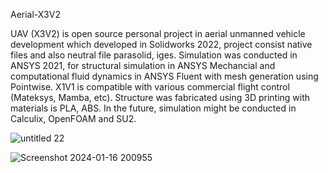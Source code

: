 Aerial-X3V2

UAV (X3V2) is open source personal project in aerial unmanned vehicle development which developed in Solidworks 2022, project consist native files and also neutral file parasolid, iges.
Simulation was conducted in ANSYS 2021, for structural simulation in ANSYS Mechancial and computational fluid dynamics in ANSYS Fluent with mesh generation using Pointwise. X1V1 is compatible with various commercial flight control (Mateksys, Mamba, etc). Structure was fabricated using 3D printing with materials is PLA, ABS. In the future, simulation might be conducted in Calculix, OpenFOAM and SU2.

![untitled 22](https://github.com/kucingkuro/UAV/assets/112769418/701d3d05-3ac5-40a0-bf4d-b15a1b8188bf)

![Screenshot 2024-01-16 200955](https://github.com/kucingkuro/UAV/assets/112769418/93db8a85-d5f0-4ba5-bcef-4d91a92d3361)
